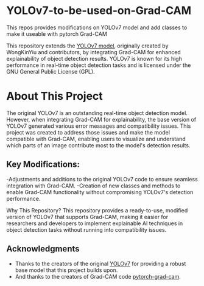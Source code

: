 # YOLOv7-to-be-used-on-Grad-CAM
This repos provides modifications on YOLOv7 model and add classes to make it useable with pytorch Grad-CAM

This repository extends the [YOLOv7 model](https://github.com/WongKinYiu/yolov7), originally created by WongKinYiu and contributors, by integrating Grad-CAM for enhanced explainability of object detection results. YOLOv7 is known for its high performance in real-time object detection tasks and is licensed under the GNU General Public License (GPL).


# About This Project
The original YOLOv7 is an outstanding real-time object detection model. However, when integrating Grad-CAM for explainability, the base version of YOLOv7 generated various error messages and compatibility issues. This project was created to address those issues and make the model compatible with Grad-CAM, enabling users to visualize and understand which parts of an image contribute most to the model's detection results.

## Key Modifications:

-Adjustments and additions to the original YOLOv7 code to ensure seamless integration with Grad-CAM.
-Creation of new classes and methods to enable Grad-CAM functionality without compromising YOLOv7's detection performance.

Why This Repository? This repository provides a ready-to-use, modified version of YOLOv7 that supports Grad-CAM, making it easier for researchers and developers to implement explainable AI techniques in object detection tasks without running into compatibility issues.


## Acknowledgments
- Thanks to the creators of the original [YOLOv7](https://github.com/WongKinYiu/yolov7) for providing a robust base model that this project builds upon.
- And thanks to the creators of Grad-CAM code [pytorch-grad-cam](https://github.com/jacobgil/pytorch-grad-cam).
